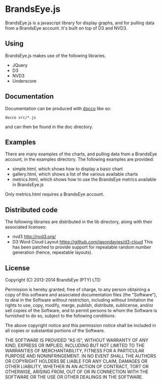 # BrandsEye.js

BrandsEye.js is a javascript library for display graphs, and for pulling data from
a BrandsEye account. It's built on top of D3 and NVD3. 

## Using

BrandsEye.js makes use of the following libraries.

- JQuery
- D3
- NVD3
- Underscore

## Documentation

Documentation can be produced with [docco](http://jashkenas.github.io/docco/) like so:

    docco src/*.js

and can then be found in the doc directory. 

## Examples

There are many examples of the charts, and pulling data from a BrandsEye account, in the 
examples directory. The following examples are provided:

- simple.html, which shows how to display a basic chart
- gallery.html, which shows a list of the various available charts
- metrics.html, which shows how to use the BrandsEye metrics available in BrandsEye.js

Only metrics.html requires a BrandsEye account.

## Distributed code

The following libraries are distributed in the lib directory, along with their associated licenses:

- nvd3 http://nvd3.org/
- D3 Word Cloud Layout https://github.com/jasondavies/d3-cloud This has been patched to provide
  support for repeatable random number generation (hence, repeatable layouts).

## License

Copyright (C) 2013-2014 BrandsEye (PTY) LTD

Permission is hereby granted, free of charge, to any person obtaining a copy of this
software and associated documentation files (the "Software"), to deal in the Software
without restriction, including without limitation the rights to use, copy, modify,
merge, publish, distribute, sublicense, and/or sell copies of the Software, and to
permit persons to whom the Software is furnished to do so, subject to the following
conditions:

The above copyright notice and this permission notice shall be included in all
copies or substantial portions of the Software.

THE SOFTWARE IS PROVIDED "AS IS", WITHOUT WARRANTY OF ANY KIND, EXPRESS OR IMPLIED,
INCLUDING BUT NOT LIMITED TO THE WARRANTIES OF MERCHANTABILITY, FITNESS FOR A
PARTICULAR PURPOSE AND NONINFRINGEMENT. IN NO EVENT SHALL THE AUTHORS OR COPYRIGHT
HOLDERS BE LIABLE FOR ANY CLAIM, DAMAGES OR OTHER LIABILITY, WHETHER IN AN ACTION OF
CONTRACT, TORT OR OTHERWISE, ARISING FROM, OUT OF OR IN CONNECTION WITH THE SOFTWARE
OR THE USE OR OTHER DEALINGS IN THE SOFTWARE.
